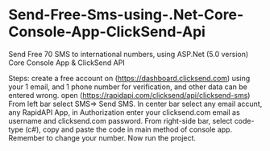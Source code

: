 # Send-Free-Sms-using-.Net-Core-Console-App-ClickSend-Api
Send Free 70 SMS to international numbers, using ASP.Net (5.0 version) Core Console App &amp; ClickSend API

Steps:
create a free account on (https://dashboard.clicksend.com) using your 1 email, and 1 phone number for verification, and other data can be entered wrong.
open (https://rapidapi.com/clicksend/api/clicksend-sms)
From left bar select SMS=> Send SMS.
In center bar select any email accunt, any RapidAPI App, in Authorization enter your clicksend.com email as username and clicksend.com password.
From right-side bar, select code-type (c#), copy and paste the code in main method of console app.
Remember to change your number.
Now run the project.
